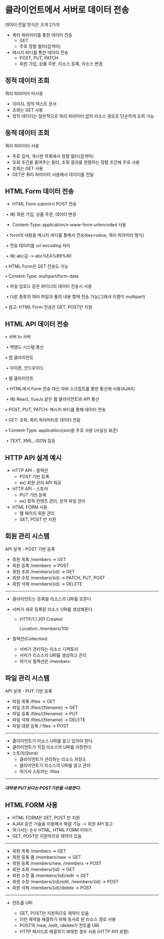 # 클라이언트에서 서버로 데이터 전송

데이터 전달 방식은 크게 2가지

- 쿼리 파라미터를 통한 데이터 전송
  - GET
  - 주로 정렬 필터(검색어)
- 메시지 바디를 통한 데이터 전송
  - POST, PUT, PATCH
  - 회원 가입, 상품 주문, 리소스 등록, 리소스 변경



## 정적 데이터 조회

쿼리 파라미터 미사용

- 이미지, 정적 텍스트 문서
- 조회는 GET 사용
- 정적 데이터는 일반적으로 쿼리 파라미터 없이 리소스 경로로 단순하게 조회 가능



## 동적 데이터 조회

쿼리 파라미터 사용

- 주로 검색, 게시판 목록에서 정렬 필터(검색어)
- 조회 조건을 줄여주는 필터, 조회 결과를 정렬하는 정렬 조건에 주로 사용
- 조회는 GET 사용
- GET은 쿼리 파라미터 사용해서 데이터를 전달



## HTML Form 데이터 전송

- HTML Form submit시 POST 전송 

​	• 예) 회원 가입, 상품 주문, 데이터 변경

- Content-Type: application/x-www-form-urlencoded 사용 

​	• form의 내용을 메시지 바디를 통해서 전송(key=value, 쿼리 파라미터 형식) 

​	• 전송 데이터를 url encoding 처리 

​		• 예) abc김 -> abc%EA%B9%80 

• HTML Form은 GET 전송도 가능 

• Content-Type: multipart/form-data 

​	• 파일 업로드 같은 바이너리 데이터 전송시 사용 

​	• 다른 종류의 여러 파일과 폼의 내용 함께 전송 가능(그래서 이름이 multipart) 

• 참고: HTML Form 전송은 GET, POST만 지원



## HTML API 데이터 전송

• 서버 to 서버 

​	• 백엔드 시스템 통신 

• 앱 클라이언트 

​	• 아이폰, 안드로이드 

• 웹 클라이언트 

​	• HTML에서 Form 전송 대신 자바 스크립트를 통한 통신에 사용(AJAX) 

​	• 예) React, VueJs 같은 웹 클라이언트와 API 통신 

• POST, PUT, PATCH: 메시지 바디를 통해 데이터 전송 

• GET: 조회, 쿼리 파라미터로 데이터 전달 

• Content-Type: application/json을 주로 사용 (사실상 표준) 

​	• TEXT, XML, JSON 등등



## HTTP API 설계 예시

- HTTP API - 컬렉션
  - POST 기반 등록
  - ex) 회원 관리 API 제공
- HTTP API - 스토어
  - PUT 기반 등록
  - ex) 정적 컨텐츠 관리, 원격 파일 관리
- HTML FORM 사용
  - 웹 페이지 회원 관리
  - GET, POST 만 지원



## 회원 관리 시스템

API 설계 - POST 기반 등록

- 회원 목록 /members  -> GET
- 회원 등록 /members -> POST
- 회원 조회 /members/{id} -> GET
- 회원 수정 /members/{id} -> PATCH, PUT, POST
- 회원 삭제 /members/{id} -> DELETE

--------

- 클라이언트는 등록될 리소스의 URI를 모른다

- 서버가 새로 등록된 리소스 URI를 생성해준다.

  - HTTP/1.1 201 Created

    Location: /members/100

- 컬렉션(Collection)

  - 서버가 관리하는 리소스 디렉토리
  - 서버가 리소스의 URI를 생성하고 관리
  - 여기서 컬렉션은 /members



## 파일 관리 시스템

API 설계 - PUT 기반 등록

- 파일 목록 /files -> GET
- 파일 조회 /files/{filename} -> GET
- 파일 등록 /files/{filename} -> PUT
- 파일 삭제 /files/{filename} -> DELETE
- 파일 대량 등록 / files -> POST

-------------

- 클라이언트가 리소스 URI를 알고 있어야 한다.
- 클라이언트가 직접 리소스의 URI를 지정한다.
- 스토어(Store)
  - 클라이언트가 관리하는 리소스 저장소
  - 클라이언트가 리소스의 URI를 알고 관리
  - 여기서 스토어는 /files

--------------

##### 대부분 PUT보다는 POST기반을 사용한다.



## HTML FORM 사용

- HTML FORM은 GET, POST 만 지원
- AJAX 같은 기술을 이용해서 해결 가능 -> 회원 API 참고
- 여기서는 순수 HTML, HTML FORM 이야기
- GET, POST만 지원하므로 제약이 있음

--------------------

- 회원 목록 /members -> GET
- 회원 등록 폼 /members/new -> GET
- 회원 등록 /members/new, /members -> POST
- 회원 조회 /members/{id} -> GET
- 회원 수정 폼 /members/{id}/edit -> GET
- 회원 수정 /members/{id}/edit, /members/{id} -> POST
- 회원 삭제 /members/{id}/delete -> POST

---------------

- 컨트롤 URI

  - GET, POST만 지원하므로 제약이 있음
  - 이런 제약을 해결하기 위해 동사로 된 리소스 경로 사용
  - POST의 /new, /edit, /delete가 컨트롤 URI
  - HTTP 메서드로 해결하기 애매한 경우 사용 (HTTP API 포함)

  